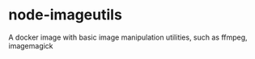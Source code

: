 # node-imageutils
A docker image with basic image manipulation utilities, such as ffmpeg, imagemagick
